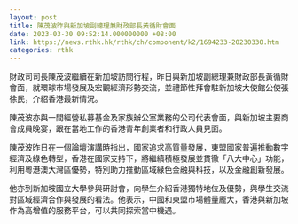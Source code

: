 ```yaml
---
layout: post
title: 陳茂波昨與新加坡副總理兼財政部長黃循財會面
date: 2023-03-30 09:52:14.000000000 +08:00
link: https://news.rthk.hk/rthk/ch/component/k2/1694233-20230330.htm
categories: rthk
---
```


財政司司長陳茂波繼續在新加坡訪問行程，昨日與新加坡副總理兼財政部長黃循財會面，就環球市場發展及宏觀經濟形勢交流，並禮節性拜會駐新加坡大使館公使張徐民，介紹香港最新情況。

陳茂波亦與一間經營私募基金及家族辦公室業務的公司代表會面，與新加坡主要商會成員晚宴，跟在當地工作的香港青年創業者和行政人員見面。

陳茂波昨日在一個論壇演講時指出，國家追求高質量發展，東盟國家普遍推動數字經濟及綠色轉型，香港在國家支持下，將繼續積極發展並貫徹「八大中心」功能，利用粵港澳大灣區優勢，特別助力推動區域綠色金融與科技，以及金融創新發展。

他亦到新加坡國立大學參與研討會，向學生介紹香港獨特地位及優勢，與學生交流對區域經濟合作與發展的看法。他表示，中國和東盟市場體量龐大，香港與新加坡作為高增值的服務平台，可以共同探索當中機遇。
